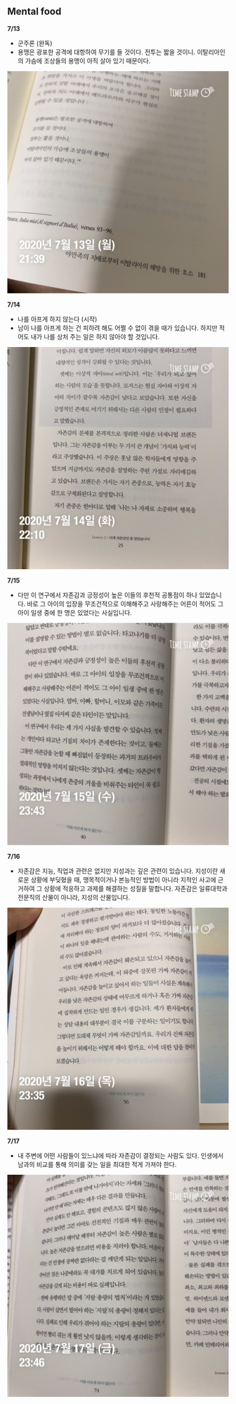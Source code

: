 ## Mental food

**7/13**

- 군주론 (완독)
- 용맹은 광포한 공격에 대항하여 무기를 들 것이다. 전투는 짧을 것이니. 이탈리아인의 가슴에 조상들의 용맹이 아직 살아 있기 때문이다.

![](./images/1.jpeg)



**7/14**

- 나를 아프게 하지 않는다 (시작)
- 남이 나를 아프게 하는 건 피하려 해도 어쩔 수 없이 겪을 때가 있습니다. 하지만 적어도 내가 나를 상처 주는 일은 하지 않아야 할 것입니다.

![](./images/2.jpeg)



**7/15**

- 다만 이 연구에서 자존감과 긍정성이 높은 이들의 후천적 공통점이 하나 있었습니다. 바로 그 아이의 입장을 무조건적으로 이해해주고 사랑해주는 어른이 적어도 그 아이 일생 중에 한 명은 있었다는 사실입니다.

![](./images/3.jpeg)





**7/16**

- 자존감은 지능, 직업과 관련은 없지만 지성과는 깊은 관련이 있습니다. 지성이란 새로운 상황에 부딪혔을 때, 맹목적이거나 본능적인 방법이 아니라 지적인 사고에 근거하여 그 상황에 적응하고 과제를 해결하는 성질을 말합니다. 자존감은 일류대학과 전문직의 산물이 아니라, 지성의 산물입니다.

![](./images/4.jpeg)





**7/17**

- 내 주변에 어떤 사람들이 있느냐에 따라 자존감이 결정되는 사람도 있다. 인생에서 남과의 비교를 통해 의미를 갖는 일을 최대한 적게 가져야 한다.

![](./images/5.jpeg)

